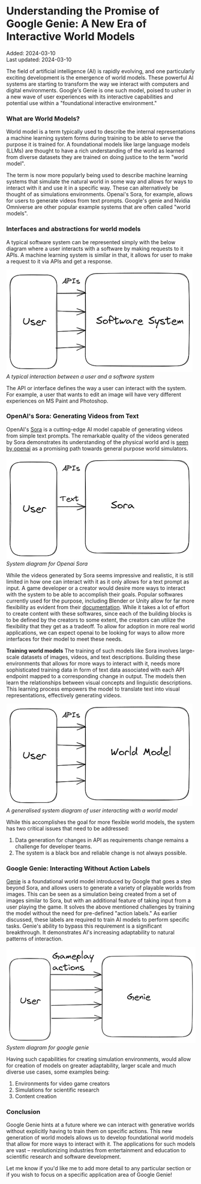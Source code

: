 # Understanding the Promise of Google Genie: A New Era of Interactive World Models
Added: 2024-03-10 <br/>
Last updated: 2024-03-10

The field of artificial intelligence (AI) is rapidly evolving, and one particularly exciting development is the emergence of world models. These powerful AI systems are starting to transform the way we interact with computers and digital environments. Google's Genie is one such model, poised to usher in a new wave of user experiences with its interactive capabilities and potential use within a "foundational interactive environment."

### What are World Models?
World model is a term typically used to describe the internal representations a machine learning system forms during training to be able to serve the purpose it is trained for. A foundational models like large language models (LLMs) are thought to have a rich understanding of the world as learned from diverse datasets they are trained on doing justice to the term "world model".

The term is now more popularly being used to describe machine learning systems that simulate the natural world in some way and allows for ways to interact with it and use it in a specific way. These can alternatively be thought of as simulations environments. Openai's Sora, for example, allows for users to generate videos from text prompts. Google's genie and Nvidia Omniverse are other popular example systems that are often called "world models".

### Interfaces and abstractions for world models
A typical software system can be represented simply with the below diagram where a user interacts with a software by making requests to it APIs. A machine learning system is similar in that, it allows for user to make a request to it via APIs and get a response.

![A typical interaction between a user and a software system](images/Pasted_image_20240310115803.png)
*A typical interaction between a user and a software system*

The API or interface defines the way a user can interact with the system. For example, a user that wants to edit an image will have very different experiences on MS Paint and Photoshop. 

### OpenAI's Sora: Generating Videos from Text
OpenAI's [Sora](https://openai.com/sora) is a cutting-edge AI model capable of generating videos from simple text prompts. The remarkable quality of the videos generated by Sora demonstrates its understanding of the physical world and is [seen by openai](https://openai.com/research/video-generation-models-as-world-simulators) as a promising path towards general purpose world simulators. 

![System diagram for Openai Sora](images/Pasted_image_20240310120039.png)
*System diagram for Openai Sora*

While the videos generated by Sora seems impressive and realistic, it is still limited in how one can interact with it as it only allows for a text prompt as input. A game developer or a creator would desire more ways to interact with the system to be able to accomplish their goals. Popular softwares currently used for the purpose, including Blender or Unity allow for far more flexibility as evident from their [documentation](https://docs.unity3d.com/Manual/index.html). While it takes a lot of effort to create content with these softwares, since each of the building blocks is to be defined by the creators to some extent, the creators can utilize the flexibility that they get as a tradeoff. To allow for adoption in more real world applications, we can expect openai to be looking for ways to allow more interfaces for their model to meet these needs.

**Training world models**
The training of such models like Sora involves large-scale datasets of images, videos, and text descriptions. Building these environments that allows for more ways to interact with it, needs more sophisticated training data in form of text data associated with each API endpoint mapped to a corresponding change in output. The models then learn the relationships between visual concepts and linguistic descriptions. This learning process empowers the model to translate text into visual representations, effectively generating videos.

![A generalised system diagram of user interacting with a world model](images/Pasted_image_20240310115909.png)
*A generalised system diagram of user interacting with a world model*

While this accomplishes the goal for more flexible world models, the system has two critical issues that need to be addressed:
1. Data generation for changes in API as requirements change remains a challenge for developer teams.
2. The system is a black box and reliable change is not always possible.

### Google Genie: Interacting Without Action Labels
[Genie](https://sites.google.com/view/genie-2024/) is a foundational world model introduced by Google that goes a step beyond Sora, and allows users to generate a variety of playable worlds from images. This can be seen as a simulation being created from a set of images similar to Sora, but with an additional feature of taking input from a user playing the game. It solves the above mentioned challenges by training the model without the need for pre-defined "action labels." As earlier discussed, these labels are required to train AI models to perform specific tasks. Genie's ability to bypass this requirement is a significant breakthrough. It demonstrates AI's increasing adaptability to natural patterns of interaction.

![System diagram for google genie](images/Pasted_image_20240310120448.png)
*System diagram for google genie*

Having such capabilities for creating simulation environments, would allow for creation of models on greater adaptability, larger scale and much diverse use cases, some examples being:
1. Environments for video game creators
2. Simulations for scientific research
3. Content creation

### Conclusion
Google Genie hints at a future where we can interact with generative worlds without explicitly having to train them on specific actions. This new generation of world models allows us to develop foundational world models that allow for more ways to interact with it. The applications for such models are vast – revolutionizing industries from entertainment and education to scientific research and software development.

Let me know if you'd like me to add more detail to any particular section or if you wish to focus on a specific application area of Google Genie!